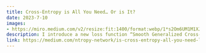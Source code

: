 ```yaml
---
title: Cross-Entropy is All You Need… Or is It?
date: 2023-7-10
images:
- https://miro.medium.com/v2/resize:fit:1400/format:webp/1*s2Om6UM1M1XJ3z6yYb4VUQ.jpeg
description: I introduce a new loss function “Smooth Generalized Cross-Entropy”.
link: https://medium.com/ntropy-network/is-cross-entropy-all-you-need-lets-discuss-an-alternative-ac0df6ff5691
---
```


